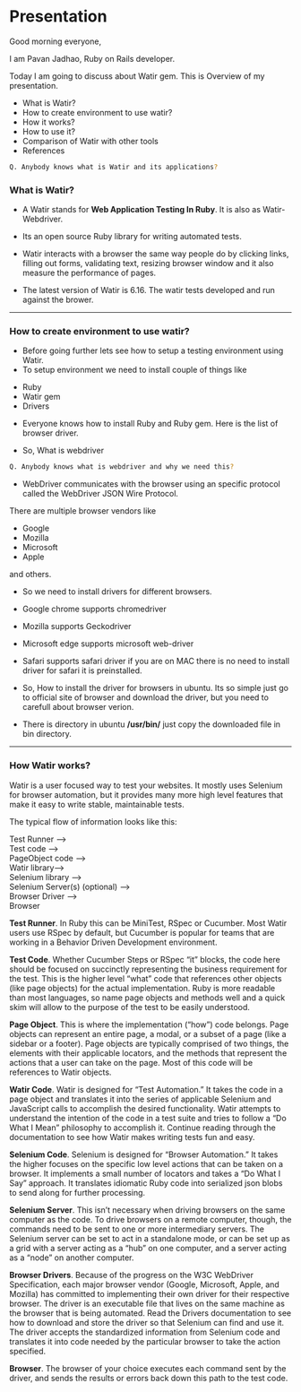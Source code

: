 # Presentation

Good morning everyone,

I am Pavan Jadhao, Ruby on Rails developer.

Today I am going to discuss about Watir gem. This is Overview of my presentation.

* What is Watir?
* How to create environment to use watir?
* How it works?
* How to use it?
* Comparison of Watir with other tools
* References

```bash
Q. Anybody knows what is Watir and its applications?
```

### What is Watir?

- A Watir stands for **Web Application Testing In Ruby**. It is also as Watir-Webdriver.

- Its an open source Ruby library for writing automated tests.

- Watir interacts with a browser the same way people do by clicking links, filling out forms, validating text, resizing browser window and it also measure the performance of pages.

- The latest version of Watir is 6.16. The watir tests developed and run against the brower.
***

### How to create environment to use watir?

- Before going further lets see how to setup a testing environment using Watir.
- To setup environment we need to install couple of things like

* Ruby
* Watir gem
* Drivers

- Everyone knows how to install Ruby and Ruby gem. Here is the list of browser driver. 

- So, What is webdriver

```bash
Q. Anybody knows what is webdriver and why we need this?
```
- WebDriver communicates with the browser using an specific protocol called the WebDriver JSON Wire Protocol.

There are multiple browser vendors like

* Google
* Mozilla
* Microsoft
* Apple

and others.

- So we need to install drivers for different browsers.
- Google chrome supports chromedriver
- Mozilla supports Geckodriver
- Microsoft edge supports microsoft web-driver
- Safari supports safari driver if you are on MAC there is no need to install driver for safari it is preinstalled.

- So, How to install the driver for browsers in ubuntu. Its so simple just go to official site of browser and download the driver, but you need to carefull about browser verion.

- There is directory in ubuntu **/usr/bin/** just copy the downloaded file in bin directory.
***

### How Watir works?
Watir is a user focused way to test your websites. It mostly uses Selenium for browser automation, but it provides many more high level features that make it easy to write stable, maintainable tests.

The typical flow of information looks like this:

Test Runner –>   
      Test code –>   
           PageObject code –>   
                Watir library–>   
                     Selenium library –>   
                          Selenium Server(s) (optional) –>   
                               Browser Driver –>   
                                    Browser  

**Test Runner**. In Ruby this can be MiniTest, RSpec or Cucumber. Most Watir users use RSpec by default, but Cucumber is popular for teams that are working in a Behavior Driven Development environment.

**Test Code**. Whether Cucumber Steps or RSpec “it” blocks, the code here should be focused on succinctly representing the business requirement for the test. This is the higher level “what” code that references other objects (like page objects) for the actual implementation. Ruby is more readable than most languages, so name page objects and methods well and a quick skim will allow to the purpose of the test to be easily understood.

**Page Object**. This is where the implementation (“how”) code belongs. Page objects can represent an entire page, a modal, or a subset of a page (like a sidebar or a footer). Page objects are typically comprised of two things, the elements with their applicable locators, and the methods that represent the actions that a user can take on the page. Most of this code will be references to Watir objects.

**Watir Code**. Watir is designed for “Test Automation.” It takes the code in a page object and translates it into the series of applicable Selenium and JavaScript calls to accomplish the desired functionality. Watir attempts to understand the intention of the code in a test suite and tries to follow a “Do What I Mean” philosophy to accomplish it. Continue reading through the documentation to see how Watir makes writing tests fun and easy.

**Selenium Code**. Selenium is designed for “Browser Automation.” It takes the higher focuses on the specific low level actions that can be taken on a browser. It implements a small number of locators and takes a “Do What I Say” approach. It translates idiomatic Ruby code into serialized json blobs to send along for further processing.

**Selenium Server**. This isn’t necessary when driving browsers on the same computer as the code. To drive browsers on a remote computer, though, the commands need to be sent to one or more intermediary servers. The Selenium server can be set to act in a standalone mode, or can be set up as a grid with a server acting as a “hub” on one computer, and a server acting as a “node” on another computer.

**Browser Drivers**. Because of the progress on the W3C WebDriver Specification, each major browser vendor (Google, Microsoft, Apple, and Mozilla) has committed to implementing their own driver for their respective browser. The driver is an executable file that lives on the same machine as the browser that is being automated. Read the Drivers documentation to see how to download and store the driver so that Selenium can find and use it. The driver accepts the standardized information from Selenium code and translates it into code needed by the particular browser to take the action specified.

**Browser**. The browser of your choice executes each command sent by the driver, and sends the results or errors back down this path to the test code.


